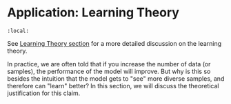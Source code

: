 # Application: Learning Theory

```{contents}
:local:
```

See
[Learning Theory section](../../../influential/learning_theory/02_concept.md)
for a more detailed discussion on the learning theory.

In practice, we are often told that if you increase the number of data (or
samples), the performance of the model will improve. But why is this so besides
the intuition that the model gets to "see" more diverse samples, and therefore
can "learn" better? In this section, we will discuss the theoretical
justification for this claim.
